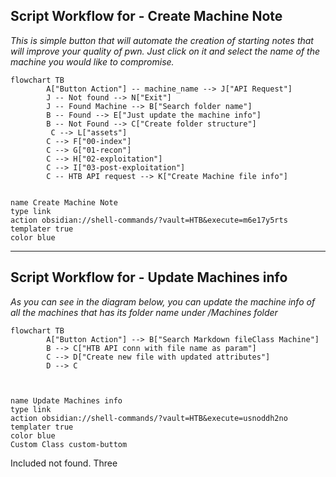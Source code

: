 
## Script Workflow  for  - Create Machine Note

*This is simple button that will automate the creation of starting notes that will improve your quality of pwn. Just click on it and select the name of the machine you would like to compromise.*

```mermaid
flowchart TB
        A["Button Action"] -- machine_name --> J["API Request"]
        J -- Not found --> N["Exit"]
	    J -- Found Machine --> B["Search folder name"]
        B -- Found --> E["Just update the machine info"]
        B -- Not Found --> C["Create folder structure"]
         C --> L["assets"]
        C --> F["00-index"]
        C --> G["01-recon"]
        C --> H["02-exploitation"]
        C --> I["03-post-exploitation"]
        C -- HTB API request --> K["Create Machine file info"]
  
```


```button
name Create Machine Note
type link
action obsidian://shell-commands/?vault=HTB&execute=m6e17y5rts
templater true
color blue
```


---------------------

## Script Workflow  for  - Update Machines info
*As you can see in the diagram below, you can update the machine info of all the machines that has its folder name under /Machines folder*

```mermaid
flowchart TB
        A["Button Action"] --> B["Search Markdown fileClass Machine"]
        B --> C["HTB API conn with file name as param"]
        C --> D["Create new file with updated attributes"]
		D --> C
        
	
```


```button
name Update Machines info
type link
action obsidian://shell-commands/?vault=HTB&execute=usnoddh2no
templater true
color blue
Custom Class custom-buttom
```





Included not found.
Three
